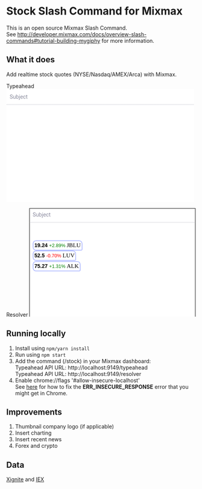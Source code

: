 # Stock Slash Command for Mixmax

This is an open source Mixmax Slash Command.<br>
See <http://developer.mixmax.com/docs/overview-slash-commands#tutorial-building-mygiphy> for more information.

## What it does

Add realtime stock quotes (NYSE/Nasdaq/AMEX/Arca) with Mixmax.

Typeahead
![typeahead](https://raw.githubusercontent.com/bohadi/mixmax-stock-slash-command/master/img/typeahead.gif)

Resolver
![resolver](https://raw.githubusercontent.com/bohadi/mixmax-stock-slash-command/master/img/resolver.png)

## Running locally

1. Install using `npm/yarn install`
2. Run using `npm start`
3. Add the command (/stock) in your Mixmax dashboard:<br>
   Typeahead API URL: http://localhost:9149/typeahead<br>
   Typeahead API URL: http://localhost:9149/resolver
4. Enable chrome://flags '#allow-insecure-localhost'<br>
   See [here](http://developer.mixmax.com/docs/integration-api-appendix#local-development-error-neterr_insecure_response) for how to fix the **ERR_INSECURE_RESPONSE** error that you might get in Chrome.

## Improvements

1. Thumbnail company logo (if applicable)
2. Insert charting
3. Insert recent news
4. Forex and crypto

## Data

[Xignite](http://www.xignite.com/labs/typeahead#USEquities) and [IEX](https://iextrading.com/developer/docs/#quote)
